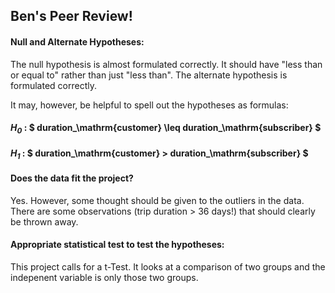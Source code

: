 ## Ben's Peer Review!

#### Null and Alternate Hypotheses: 

The null hypothesis is almost formulated correctly. It should have "less than or equal to" rather than just "less than". 
The alternate hypothesis is formulated correctly.

It may, however, be helpful to spell out the hypotheses as formulas:
#### _$H_0$_ : $ duration_\mathrm{customer} \leq duration_\mathrm{subscriber} $
#### _$H_1$_ : $ duration_\mathrm{customer} > duration_\mathrm{subscriber} $

#### Does the data fit the project?

Yes. However, some thought should be given to the outliers in the data. There are some observations (trip duration > 36 days!) that should clearly be thrown away.

#### Appropriate statistical test to test the hypotheses:

This project calls for a t-Test. It looks at a comparison of two groups and the indepenent variable is only those two groups.